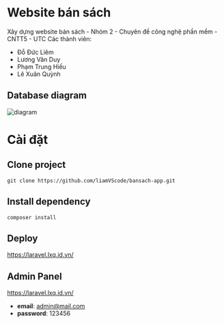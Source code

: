 # Website bán sách
Xây dựng website bán sách - Nhóm 2 - Chuyên đề công nghệ phần mềm - CNTT5 - UTC
Các thành viên:
- Đỗ Đức Liêm
- Lương Văn Duy
- Phạm Trung Hiếu
- Lê Xuân Quỳnh
## Database diagram
![diagram](https://i.imgur.com/52oQ4yx.jpg)
# Cài đặt
## Clone project
`git clone https://github.com/liamVScode/bansach-app.git`
## Install dependency
`composer install`
## Deploy
https://laravel.lxq.id.vn/

## Admin Panel
https://laravel.lxq.id.vn/
- **email**:        admin@mail.com
- **password**:     123456
